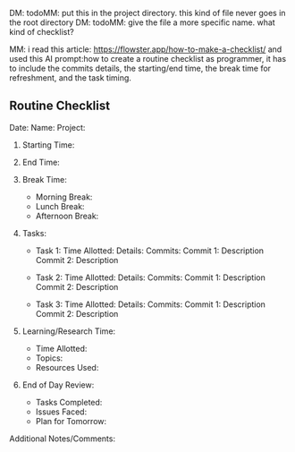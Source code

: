 
DM: todoMM: put this in the project directory. this kind of file never goes in the root directory
DM: todoMM: give the file a more specific name. what kind of checklist?

MM: i read this article: https://flowster.app/how-to-make-a-checklist/ and used this AI prompt:how to create a routine checklist as programmer, it has to include the commits details, the starting/end time, the break time for refreshment, and the task timing.

## Routine Checklist

Date: Name: Project:

1. Starting Time:

2. End Time:

3. Break Time:
   * Morning Break:
   * Lunch Break:
   * Afternoon Break:

4. Tasks:

   * Task 1:
       Time Allotted:
       Details:
       Commits:
       Commit 1: Description
       Commit 2: Description

   * Task 2:
       Time Allotted:
       Details:
       Commits:
       Commit 1: Description
       Commit 2: Description

   * Task 3:
       Time Allotted:
       Details:
       Commits:
       Commit 1: Description
       Commit 2: Description

5. Learning/Research Time:

   * Time Allotted:
   * Topics:
   * Resources Used:

6. End of Day Review:

   * Tasks Completed:
   * Issues Faced:
   * Plan for Tomorrow:

Additional Notes/Comments: